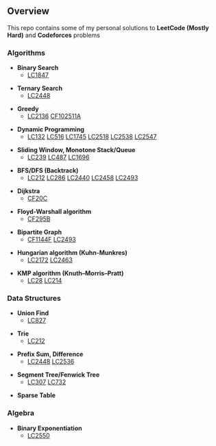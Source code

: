 ## Overview
This repo contains some of my personal solutions to  **LeetCode (Mostly Hard)** and **Codeforces** problems

### Algorithms

- **Binary Search**
    - [LC1847](https://leetcode.com/problems/closest-room/)

+ **Ternary Search**
  + [LC2448](https://leetcode.com/problems/minimum-cost-to-make-array-equal/)

- **Greedy**
  - [LC2136](https://leetcode.com/problems/earliest-possible-day-of-full-bloom/)
  [CF102511A](https://codeforces.com/problemset/gymProblem/102511/A)

+ **Dynamic Programming**
  + [LC132](https://leetcode.com/problems/palindrome-partitioning-ii/)
  [LC516](https://leetcode.com/problems/longest-palindromic-subsequence/)
  [LC1745](https://leetcode.com/problems/palindrome-partitioning-iv/)
  [LC2518](https://leetcode.com/problems/number-of-great-partitions/)
  [LC2538](https://leetcode.com/problems/difference-between-maximum-and-minimum-price-sum/)
  [LC2547](https://leetcode.com/problems/minimum-cost-to-split-an-array/)

- **Sliding Window, Monotone Stack/Queue**
  - [LC239](https://leetcode.com/problems/sliding-window-maximum/)
  [LC487](https://leetcode.com/problems/max-consecutive-ones-ii/)
  [LC1696](https://leetcode.com/problems/jump-game-vi/)

+ **BFS/DFS (Backtrack)**
  + [LC212](https://leetcode.com/problems/word-search-ii/) 
      [LC286](https://leetcode.com/problems/walls-and-gates/)
      [LC2440](https://leetcode.com/problems/create-components-with-same-value/)
      [LC2458](https://leetcode.com/problems/height-of-binary-tree-after-subtree-removal-queries/)
      [LC2493](https://leetcode.com/problems/divide-nodes-into-the-maximum-number-of-groups/)

- **Dijkstra**
  - [CF20C](https://codeforces.com/problemset/problem/20/C)

+ **Floyd-Warshall algorithm**
  + [CF295B](https://codeforces.com/problemset/problem/295/B)

- **Bipartite Graph**
  - [CF1144F](https://codeforces.com/problemset/problem/1144/F) 
  [LC2493](https://leetcode.com/problems/divide-nodes-into-the-maximum-number-of-groups/)

+ **Hungarian algorithm (Kuhn-Munkres)**
  + [LC2172](https://leetcode.com/problems/maximum-and-sum-of-array/)
  [LC2463](https://leetcode.com/problems/minimum-total-distance-traveled/)

- **KMP algorithm (Knuth–Morris–Pratt)**
  - [LC28](https://leetcode.com/problems/find-the-index-of-the-first-occurrence-in-a-string/)
  [LC214](https://leetcode.com/problems/shortest-palindrome/)

### Data Structures

- **Union Find**
  - [LC827](https://leetcode.com/problems/making-a-large-island/)

+ **Trie**
  + [LC212](https://leetcode.com/problems/word-search-ii/)

- **Prefix Sum, Difference**
  - [LC2448](https://leetcode.com/problems/minimum-cost-to-make-array-equal/)
  [LC2536](https://leetcode.com/problems/increment-submatrices-by-one/)

+ **Segment Tree/Fenwick Tree**
  + [LC307](https://leetcode.com/problems/range-sum-query-mutable/)
  [LC732](https://leetcode.com/problems/my-calendar-iii/)

- **Sparse Table**

### Algebra

- **Binary Exponentiation**
  - [LC2550](https://leetcode.com/problems/count-collisions-of-monkeys-on-a-polygon/)
